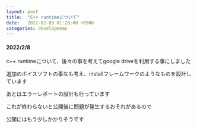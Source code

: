 ```yaml
---
layout: post
title:  "C++ runtimeについて"
date:   2022-02-09 01:28:00 +0900
categories: developmemo
---
```


<!-- https://fuunacreative.github.io/SaltStone/ -->
<h4>2022/2/8</h4>
<p>c++ runtimeについて、後々の事を考えてgoogle driveを利用する事にしました</p>
<p>追加のボイスソフトの事なも考え、installフレームワークのようなものを設計しています</p>
<p>あとはエラーレポートの設計も行っています</p>
<p>これが終わらないと公開後に問題が発生するおそれがあるので</p>
<p>公開にはもう少しかかりそうです</p>
